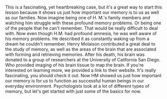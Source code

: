 This is a fascinating, yet heartbreaking case, but it's a great way to start
this lesson because it shows us just how important our memory is to us as well
as our families. Now imagine being one of H. M.'s family members and watching
him struggle with these profound memory problems. Or being one of the people
that he can't remember. That would be really difficult to deal with. Now even
though H.M. had profound amnesia, he was well aware of his memory problems. He
described it as constantly waking up from a dream he couldn't remember. Henry
Molaison contributed a great deal to the study of memory, as well as the areas
of the brain that are associated with forming and retrieving memories. After
his death, his brain was donated to a group of researchers at the University of
California San Diego. Who provided imaging of his brain tissue to map the
brain. If you're interested on learning more, we provided a link to their
website. It's really fascinating, you should check it out. Now HM showed us
just how important our memory is for us to function as successful human beings
in our everyday environment. Psychologists look at a lot of different types of
memory, but let's get started with just some of the basics for now.
